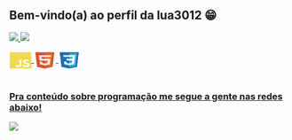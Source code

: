 ## Bem-vindo(a) ao perfil da lua3012 😁

 <div>
   <a href="https://github.com/lua3012">
   <img height="180em" src="https://github-readme-stats.vercel.app/api?username=lua3012&show_icons=true&theme=dark&include_all_commits=true&count_private=true"/>
   <img height="180em" src="https://github-readme-stats.vercel.app/api/top-langs/?username=lua3012&layout=compact&langs_count=6&theme=tokyonight"/>
</div>
    
<div style="display: inline_block"><br>
  <img align="center" alt="Js" height="30" width="40" src="https://raw.githubusercontent.com/devicons/devicon/master/icons/javascript/javascript-plain.svg">
  <img align="center" alt="HTML" height="30" width="40" src="https://raw.githubusercontent.com/devicons/devicon/master/icons/html5/html5-original.svg">
  <img align="center" alt="CSS" height="30" width="40" src="https://raw.githubusercontent.com/devicons/devicon/master/icons/css3/css3-original.svg">
</div>
 
<br>
 
### Pra conteúdo sobre programação me segue a gente nas redes abaixo!
 
<div> 
  
<a href = "mailto:gabyfrancois27@gmai.com"><img src="https://img.shields.io/badge/-Gmail-%23333?style=for-the-badge&logo=gmail&logoColor=white" target="_blank"></a>
